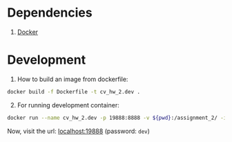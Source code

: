 # Dependencies

1. [Docker](https://www.docker.com/)

# Development

1. How to build an image from dockerfile:
```bash
docker build -f Dockerfile -t cv_hw_2.dev .
```

2. For running development container:
```bash
docker run --name cv_hw_2.dev -p 19888:8888 -v ${pwd}:/assignment_2/ -itd cv_hw_2.dev
```

Now, visit the url: [localhost:19888](http://localhost:19888) (password: `dev`)